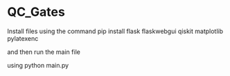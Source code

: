# QC_Gates
Install files using the command
pip install flask flaskwebgui qiskit matplotlib pylatexenc


and then run the main file

using python main.py
